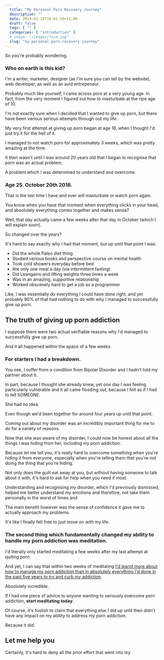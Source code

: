 ```yaml
---
  title: "My Personal Porn Recovery Journey"
  description: ""
  date: 2019-01-15T18:01:10+11:00
  draft: false
  tags: [ "" ]
  categories: [ "introduction" ]
  # image: "/images/face.jpg"
  slug: "my-personal-porn-recovery-journey"
---
```


So you're probably wondering.

### Who on earth is this kid?

I'm a writer, marketer, designer (as I'm sure you can tell by the website), web developer, as well as an avid entrepeneur.

Probably much like yourself, I came across porn at a very young age. In fact, from the very moment I figured out how to masturbate at the ripe age of 10.

I'm not exactly sure when I decided that I wanted to give up porn, but there have been various serious attempts through out my life.

My very first attempt at giving up porn began at age 16, when I thought I'd just try it for the hell of it.

I managed to not watch porn for approximately 3 weeks, which was pretty amazing at the time.

It then wasn't until I was around 20 years old that I began to recognise that porn was an actual problem. 

A problem which I was determined to understand and overcome. 

<h3>Age 25. October 20th 2018.</h3>

That is the last time I have and ever will masturbate or watch porn again.

You know when you have that moment when everything clicks in your head, and absolutely everything comes together and makes sense? 

Well, that day actually came a few weeks after that day in October (which I will explain soon).

So changed over the years?

It's hard to say exactly why I had that moment, but up until that point I was:

- Did the whole Paleo diet thing
- Studied various books and perspective course on mental health
- Took cold showers everyday before bed
- Ate only one meal a day (via intermittent fasting)
- Did Leangains and lifting weights three times a week
- Was in an amazing, supportive relationship
- Worked obscenely hard to get a job as a programmer

Like, I was essentially do everything I could have done right, and yet probably 90% of that had nothing to do with why I managed to successfully give up porn.

## The truth of giving up porn addiction

I suppose there were two actual verifiable reasons why I'd managed to successfully give up porn. 

And it all happened within the space of a few weeks. 

### For starters I had a breakdown. 

You see, I suffer from a condition from Bipolar Disorder and I hadn't told my partner about it. 

In part, because I thought she already knew, yet one day I was feeling particularly vulnerable and it all came flooding out, because I felt as if I had to tell SOMEONE.

She had no idea. 

Even though we'd been together for around four years up until that point.

Coming out about my disorder was an incredibly important thing for me to do for a variety of reasons.

Now that she was aware of my disorder, I could now be honest about all the things I was hiding from her, including my porn addiction.

Because let me tell you, it's really hard to overcome something when you're hiding it from everyone, especially when you're telling them that you're not doing the thing that you're hiding.

Not only does the guilt eat away at you, but without having someone to talk about it with, it's hard to ask for help when you need it most. 

Understanding and recognising my disorder, which I'd previously dismissed, helped me better understand my emotions and therefore, not take them personally in the worst of times and 

The main benefit however was the sense of confidence it gave me to actually approach my problems.

It's like I finally felt free to just move on with my life.

### The second thing which fundamentally changed my ability to handle my porn addiction was meditation.

I'd literally only started meditating a few weeks after my last attempt at quiting porn.

And yet, I can say that within two weeks of meditating <u>I'd learnt more about how to manage my porn addiction than in absolutely everything I'd done in the past five years to try and curb my addiction</u>.

Absolutely incredible. 

If I had one piece of advice to anyone wanting to seriously overcome porn addiction, **start meditating today**.

Of course, it's foolish to claim that everything else I did up until then didn't have any impact on my ability to address my porn addiction.

Because it did.

## Let me help you








Certainly, it's hard to deny all the prior effort that went into my









